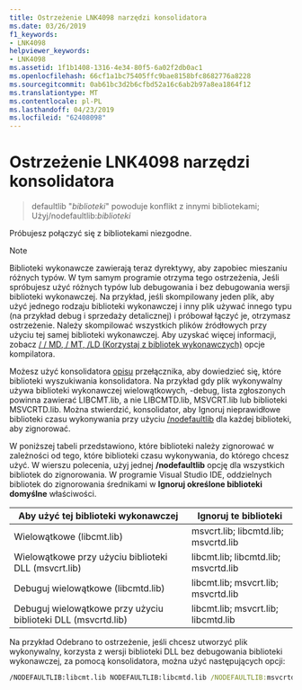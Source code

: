 ```yaml
---
title: Ostrzeżenie LNK4098 narzędzi konsolidatora
ms.date: 03/26/2019
f1_keywords:
- LNK4098
helpviewer_keywords:
- LNK4098
ms.assetid: 1f1b1408-1316-4e34-80f5-6a02f2db0ac1
ms.openlocfilehash: 66cf1a1bc75405ffc9bae8158bfc8682776a8228
ms.sourcegitcommit: 0ab61bc3d2b6cfbd52a16c6ab2b97a8ea1864f12
ms.translationtype: MT
ms.contentlocale: pl-PL
ms.lasthandoff: 04/23/2019
ms.locfileid: "62408098"
---
```

# <a name="linker-tools-warning-lnk4098"></a>Ostrzeżenie LNK4098 narzędzi konsolidatora

> defaultlib "*biblioteki*" powoduje konflikt z innymi bibliotekami; Użyj/nodefaultlib:*biblioteki*

Próbujesz połączyć się z bibliotekami niezgodne.

> [!NOTE]
> Biblioteki wykonawcze zawierają teraz dyrektywy, aby zapobiec mieszaniu różnych typów. W tym samym programie otrzyma tego ostrzeżenia, Jeśli spróbujesz użyć różnych typów lub debugowania i bez debugowania wersji biblioteki wykonawczej. Na przykład, jeśli skompilowany jeden plik, aby użyć jednego rodzaju biblioteki wykonawczej i inny plik używać innego typu (na przykład debug i sprzedaży detalicznej) i próbował łączyć je, otrzymasz ostrzeżenie. Należy skompilować wszystkich plików źródłowych przy użyciu tej samej biblioteki wykonawczej. Aby uzyskać więcej informacji, zobacz [/ / MD, / MT, /LD (Korzystaj z bibliotek wykonawczych)](../../build/reference/md-mt-ld-use-run-time-library.md) opcje kompilatora.

Możesz użyć konsolidatora [opisu](../../build/reference/verbose-print-progress-messages.md) przełącznika, aby dowiedzieć się, które biblioteki wyszukiwania konsolidatora. Na przykład gdy plik wykonywalny używa biblioteki wykonawczej wielowątkowych, -debug, lista zgłoszonych powinna zawierać LIBCMT.lib, a nie LIBCMTD.lib, MSVCRT.lib lub biblioteki MSVCRTD.lib. Można stwierdzić, konsolidator, aby Ignoruj nieprawidłowe biblioteki czasu wykonywania przy użyciu [/nodefaultlib](../../build/reference/nodefaultlib-ignore-libraries.md) dla każdej biblioteki, aby zignorować.

W poniższej tabeli przedstawiono, które biblioteki należy zignorować w zależności od tego, które biblioteki czasu wykonywania, do którego chcesz użyć. W wierszu polecenia, użyj jednej **/nodefaultlib** opcję dla wszystkich bibliotek do zignorowania. W programie Visual Studio IDE, oddzielnych bibliotek do zignorowania średnikami w **Ignoruj określone biblioteki domyślne** właściwości.

| Aby użyć tej biblioteki wykonawczej | Ignoruj te biblioteki |
|-----------------------------------|----------------------------|
| Wielowątkowe (libcmt.lib) | msvcrt.lib; libcmtd.lib; msvcrtd.lib |
| Wielowątkowe przy użyciu biblioteki DLL (msvcrt.lib) | libcmt.lib; libcmtd.lib; msvcrtd.lib |
| Debuguj wielowątkowe (libcmtd.lib) | libcmt.lib; msvcrt.lib; msvcrtd.lib |
| Debuguj wielowątkowe przy użyciu biblioteki DLL (msvcrtd.lib) | libcmt.lib; msvcrt.lib; libcmtd.lib |

Na przykład Odebrano to ostrzeżenie, jeśli chcesz utworzyć plik wykonywalny, korzysta z wersji biblioteki DLL bez debugowania biblioteki wykonawczej, za pomocą konsolidatora, można użyć następujących opcji:

```cmd
/NODEFAULTLIB:libcmt.lib NODEFAULTLIB:libcmtd.lib /NODEFAULTLIB:msvcrtd.lib
```